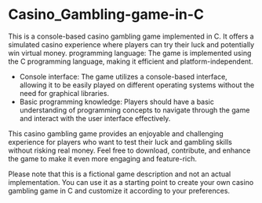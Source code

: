 # Casino_Gambling-game-in-C
This is a console-based casino gambling game implemented in C. It offers a simulated casino experience where players can try their luck and potentially win virtual money.
 programming language: The game is implemented using the C programming language, making it efficient and platform-independent.
- Console interface: The game utilizes a console-based interface, allowing it to be easily played on different operating systems without the need for graphical libraries.
- Basic programming knowledge: Players should have a basic understanding of programming concepts to navigate through the game and interact with the user interface effectively.

This casino gambling game provides an enjoyable and challenging experience for players who want to test their luck and gambling skills without risking real money. Feel free to download, contribute, and enhance the game to make it even more engaging and feature-rich.

Please note that this is a fictional game description and not an actual implementation. You can use it as a starting point to create your own casino gambling game in C and customize it according to your preferences.
